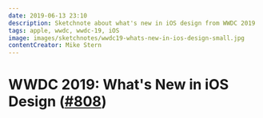 ```yaml
---
date: 2019-06-13 23:10
description: Sketchnote about what's new in iOS design from WWDC 2019
tags: apple, wwdc, wwdc-19, iOS
image: images/sketchnotes/wwdc19-whats-new-in-ios-design-small.jpg
contentCreator: Mike Stern
---
```


# WWDC 2019: What's New in iOS Design ([#808](https://developer.apple.com/wwdc19/808))
